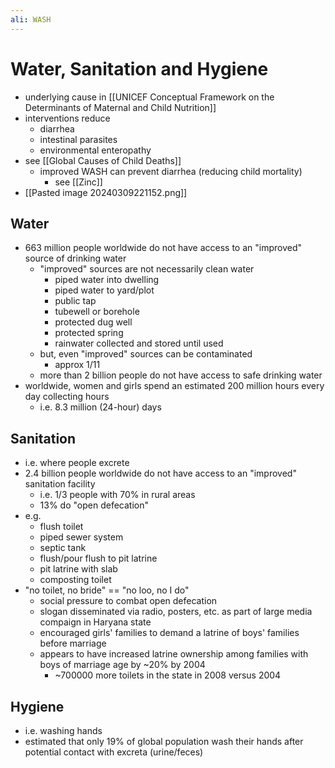 ```yaml
---
ali: WASH
---
```

# Water, Sanitation and Hygiene
- underlying cause in [[UNICEF Conceptual Framework on the Determinants of Maternal and Child Nutrition]]
- interventions reduce
	- diarrhea
	- intestinal parasites
	- environmental enteropathy
- see [[Global Causes of Child Deaths]]
	- improved WASH can prevent diarrhea (reducing child mortality)
		- see [[Zinc]]
- [[Pasted image 20240309221152.png]]
## Water
- 663 million people worldwide do not have access to an "improved" source of drinking water
	- "improved" sources are not necessarily clean water
		- piped water into dwelling
		- piped water to yard/plot
		- public tap
		- tubewell or borehole
		- protected dug well
		- protected spring
		- rainwater collected and stored until used
	- but, even "improved" sources can be contaminated
		- approx 1/11
	- more than 2 billion people do not have access to safe drinking water
- worldwide, women and girls spend an estimated 200 million hours every day collecting hours
	- i.e. 8.3 million (24-hour) days
## Sanitation
- i.e. where people excrete
- 2.4 billion people worldwide do not have access to an "improved" sanitation facility
	- i.e. 1/3 people with 70% in rural areas
	- 13% do "open defecation"
- e.g.
	- flush toilet
	- piped sewer system
	- septic tank
	- flush/pour flush to pit latrine
	- pit latrine with slab
	- composting toilet
- "no toilet, no bride" == "no loo, no I do"
	- social pressure to combat open defecation
	- slogan disseminated via radio, posters, etc. as part of large media compaign in Haryana state
	- encouraged girls' families to demand a latrine of boys' families before marriage
	- appears to have increased latrine ownership among families with boys of marriage age by ~20% by 2004
		- ~700000 more toilets in the state in 2008 versus 2004
## Hygiene
- i.e. washing hands
- estimated that only 19% of global population wash their hands after potential contact with excreta (urine/feces)